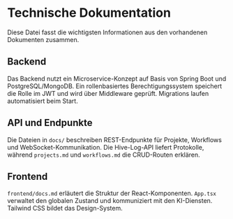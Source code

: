 # Technische Dokumentation

Diese Datei fasst die wichtigsten Informationen aus den vorhandenen Dokumenten zusammen.

## Backend
Das Backend nutzt ein Microservice-Konzept auf Basis von Spring Boot und PostgreSQL/MongoDB. Ein rollenbasiertes Berechtigungssystem speichert die Rolle im JWT und wird über Middleware geprüft. Migrations laufen automatisiert beim Start.

## API und Endpunkte
Die Dateien in `docs/` beschreiben REST-Endpunkte für Projekte, Workflows und WebSocket-Kommunikation. Die Hive-Log-API liefert Protokolle, während `projects.md` und `workflows.md` die CRUD-Routen erklären.

## Frontend
`frontend/docs.md` erläutert die Struktur der React-Komponenten. `App.tsx` verwaltet den globalen Zustand und kommuniziert mit den KI-Diensten. Tailwind CSS bildet das Design-System.
